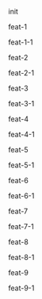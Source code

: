 init

feat-1

feat-1-1

feat-2

feat-2-1

feat-3

feat-3-1

feat-4

feat-4-1

feat-5

feat-5-1

feat-6

feat-6-1

feat-7

feat-7-1

feat-8

feat-8-1

feat-9

feat-9-1
